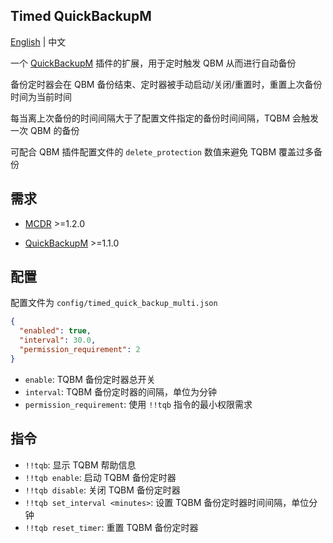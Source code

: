 Timed QuickBackupM
-------

[English](https://github.com/TISUnion/TimedQBM/blob/master/README_en.md) | 中文

一个 [QuickBackupM](https://github.com/TISUnion/QuickBackupM) 插件的扩展，用于定时触发 QBM 从而进行自动备份

备份定时器会在 QBM 备份结束、定时器被手动启动/关闭/重置时，重置上次备份时间为当前时间

每当离上次备份的时间间隔大于了配置文件指定的备份时间间隔，TQBM 会触发一次 QBM 的备份

可配合 QBM 插件配置文件的 `delete_protection` 数值来避免 TQBM 覆盖过多备份

## 需求

- [MCDR](https://github.com/Fallen-Breath/MCDReforged) >=1.2.0

- [QuickBackupM](https://github.com/TISUnion/QuickBackupM) >=1.1.0

## 配置

配置文件为 `config/timed_quick_backup_multi.json`

```json
{
  "enabled": true,
  "interval": 30.0,
  "permission_requirement": 2
}
```

- `enable`: TQBM 备份定时器总开关
- `interval`: TQBM 备份定时器的间隔，单位为分钟
- `permission_requirement`: 使用 `!!tqb` 指令的最小权限需求

## 指令

- `!!tqb`: 显示 TQBM 帮助信息
- `!!tqb enable`: 启动 TQBM 备份定时器
- `!!tqb disable`: 关闭 TQBM 备份定时器
- `!!tqb set_interval <minutes>`: 设置 TQBM 备份定时器时间间隔，单位分钟
- `!!tqb reset_timer`: 重置 TQBM 备份定时器
